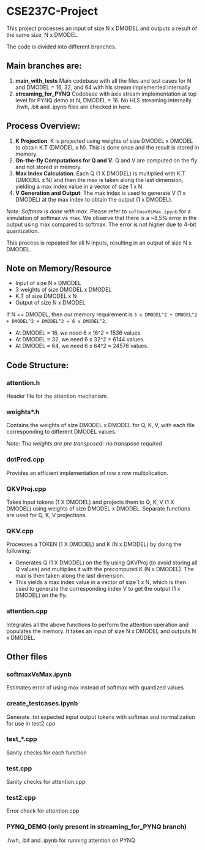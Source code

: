 ﻿# CSE237C-Project

This project processes an input of size N x DMODEL and outputs a result of the same size, N x DMODEL.

The code is divided into different branches.

## Main branches are:

1. **main_with_tests**
Main codebase with all the files and test cases for N and DMODEL = 16, 32, and 64 with hls stream implemented internally
2. **streaming_for_PYNQ**
Codebase with axis stream implementation at top level for PYNQ demo at N, DMODEL = 16. No HLS streaming internally. .hwh, .bit and .ipynb files are checked in here.


## Process Overview:

1. **K Projection**: K is projected using weights of size DMODEL x DMODEL to obtain K.T (DMODEL x N). This is done once and the result is stored in memory.
2. **On-the-fly Computations for Q and V**: Q and V are computed on the fly and not stored in memory.
3. **Max Index Calculation**: Each Q (1 X DMODEL) is multiplied with K.T (DMODEL x N) and then the max is taken along the last dimension, yielding a max index value in a vector of size 1 x N.
4. **V Generation and Output**: The max index is used to generate V (1 x DMODEL) at the max index to obtain the output (1 x DMODEL).

*Note: Softmax is done with max*. Please refer to `softmaxVsMax.ipynb` for a simulation of softmax vs max. We observe that there is a ~8.5% error in the output using max compared to softmax. The error is not higher due to 4-bit quantization.

This process is repeated for all N inputs, resulting in an output of size N x DMODEL.

## Note on Memory/Resource 

- Input of size N x DMODEL
- 3 weights of size DMODEL x DMODEL
- K.T of size DMODEL x N
- Output of size N x DMODEL

If N == DMODEL, then our memory requirement is `3 x DMODEL^2 + DMODEL^2 + DMODEL^2 + DMODEL^2 = 6 x DMODEL^2`.

- At DMODEL = 16, we need 6 x 16^2 = 1536 values.
- At DMODEL = 32, we need 6 x 32^2 = 6144 values.
- At DMODEL = 64, we need 6 x 64^2 = 24576 values.

## Code Structure:

### attention.h
Header file for the attention mechanism.

### weights*.h
Contains the weights of size DMODEL x DMODEL for Q, K, V, with each file corresponding to different DMODEL values.

*Note: The weights are pre transposed- no transpose required*


### dotProd.cpp
Provides an efficient implementation of row x row multiplication.

### QKVProj.cpp
Takes input tokens (1 X DMODEL) and projects them to Q, K, V (1 X DMODEL) using weights of size DMODEL x DMODEL. Separate functions are used for Q, K, V projections.

### QKV.cpp
Processes a TOKEN (1 X DMODEL) and K (N x DMODEL) by doing the following:
 - Generates Q (1 X DMODEL) on the fly using QKVProj (to avoid storing all Q values) and multiplies it with the precomputed K (N x DMODEL). The max is then taken along the last dimension.
 - This yields a max index value in a vector of size 1 x N, which is then used to generate the corresponding index V to get the output (1 x DMODEL) on the fly.

### attention.cpp
Integrates all the above functions to perform the attention operation and populates the memory. It takes an input of size N x DMODEL and outputs N x DMODEL.

## Other files

### softmaxVsMax.ipynb
Estimates error of using max instead of softmax with quantized values

### create_testcases.ipynb
Generate .txt expected input output tokens with softmax and normalization for use in test2.cpp

### test_*.cpp
Sanity checks for each function

### test.cpp
Sanity checks for attention.cpp

### test2.cpp
Error check for attention.cpp

### PYNQ_DEMO (only present in streaming_for_PYNQ branch)
.hwh, .bit and .ipynb for running attention on PYNQ
